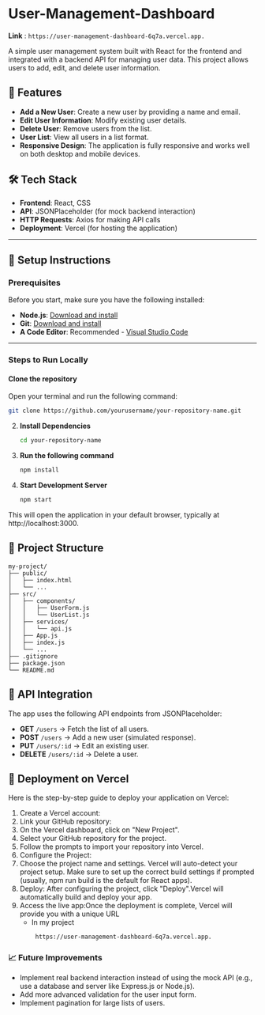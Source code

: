 # User-Management-Dashboard
**Link** : ```
       https://user-management-dashboard-6q7a.vercel.app.
      ```

A simple user management system built with React for the frontend and integrated with a backend API for managing user data. This project allows users to add, edit, and delete user information.

## 🚀 Features

- **Add a New User**: Create a new user by providing a name and email.
- **Edit User Information**: Modify existing user details.
- **Delete User**: Remove users from the list.
- **User List**: View all users in a list format.
- **Responsive Design**: The application is fully responsive and works well on both desktop and mobile devices.

## 🛠 Tech Stack

- **Frontend**: React, CSS
- **API**: JSONPlaceholder (for mock backend interaction)
- **HTTP Requests**: Axios for making API calls
- **Deployment**: Vercel (for hosting the application)

---

## 📌 Setup Instructions

### **Prerequisites**
Before you start, make sure you have the following installed:

- **Node.js**: [Download and install](https://nodejs.org/)
- **Git**: [Download and install](https://git-scm.com/)
- **A Code Editor**: Recommended - [Visual Studio Code](https://code.visualstudio.com/)

---

### **Steps to Run Locally**

#### **Clone the repository**
Open your terminal and run the following command:

```bash
git clone https://github.com/yourusername/your-repository-name.git
```
2. **Install Dependencies**
   ```bash
   cd your-repository-name
   ```
3. **Run the following command**
   ```bash
   npm install
   ```
4. **Start Development Server**
   ```bash
   npm start
   ```
This will open the application in your default browser, typically at http://localhost:3000.

## 📂 Project Structure

```
my-project/
├── public/
│   ├── index.html
│   └── ...
├── src/
│   ├── components/
│   │   ├── UserForm.js
│   │   └── UserList.js
│   ├── services/
│   │   └── api.js
│   ├── App.js
│   ├── index.js
│   └── ...
├── .gitignore
├── package.json
└── README.md
```

## 🔗 API Integration  
The app uses the following API endpoints from JSONPlaceholder:  

- **GET** `/users` → Fetch the list of all users.  
- **POST** `/users` → Add a new user (simulated response).  
- **PUT** `/users/:id` → Edit an existing user.  
- **DELETE** `/users/:id` → Delete a user.  


## 🚀 Deployment on Vercel
Here is the step-by-step guide to deploy your application on Vercel:

1. Create a Vercel account:
2. Link your GitHub repository:
3. On the Vercel dashboard, click on "New Project".
4. Select your GitHub repository for the project.
5. Follow the prompts to import your repository into Vercel.
6. Configure the Project:
7. Choose the project name and settings. Vercel will auto-detect your project setup.
Make sure to set up the correct build settings if prompted (usually, npm run build is the default for React apps).
8. Deploy: After configuring the project, click "Deploy".Vercel will automatically build and deploy your app.
9. Access the live app:Once the deployment is complete, Vercel will provide you with a unique URL
    - In my project
      ```bash
       https://user-management-dashboard-6q7a.vercel.app.
      ```
### 📈 Future Improvements
- Implement real backend interaction instead of using the mock API (e.g., use a database and server like Express.js or Node.js).
- Add more advanced validation for the user input form.
- Implement pagination for large lists of users.
